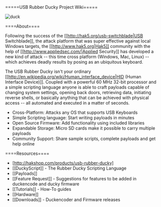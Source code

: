 =====USB Rubber Ducky Project Wiki=====

![duck](http://cdn.shopify.com/s/files/1/0068/2142/products/duck5_medium.jpg)

====About====

Following the success of the [[http://hak5.org/usb-switchblade|USB Switchblade]], the attack platform that was super effective against local Windows targets, the [[http://www.hak5.org|Hak5]] community with the help of [[http://www.appliedsec.com/|Applied Security]] has developed a new kind of attack -- this time cross platform (Windows, Mac, Linux) -- which achieves deadly results by posing as an ubiquitous keyboard.

The USB Rubber Ducky isn't your ordinary [[http://en.wikipedia.org/wiki/Human_interface_device|HID (Human Interface Device)]]. Coupled with a powerful 60 MHz 32-bit processor and a simple scripting language anyone is able to craft payloads capable of changing system settings, opening back doors, retrieving data, initiating reverse shells, or basically anything that can be achieved with physical access -- all automated and executed in a matter of seconds.

  * Cross-Platform: Attacks any OS that supports USB Keyboards
  * Simple Scripting language: Start writing payloads in minutes
  * Open Source Firmware: Add functionality using included libraries
  * Expandable Storage: Micro SD cards make it possible to carry multiple payloads
  * Community Support: Share sample scripts, complete payloads and get help online

====Resources====
  * [http://hakshop.com/products/usb-rubber-ducky]
  * [[DuckyScript]] - The Rubber Ducky Scripting Language 
  * [[Payloads]]
  * [[Feature Request]] - Suggestions for features to be added in duckencode and ducky firmware
  * [[Tutorials]] - How-To guides
  * [[Hardware]]
  * [[Downloads]] - Duckencoder and Firmware releases